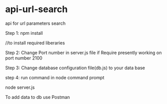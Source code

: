 # api-url-search
api for url parameters search

Step 1:
npm install 

//to install required liberaries

Step 2:
Change Port number in server.js file if Require presently working on port number 2100

Step 3:
Change database configuration file(db.js) to your data base

step 4:
run command in node command prompt 

node server.js

To add data to db use Postman
